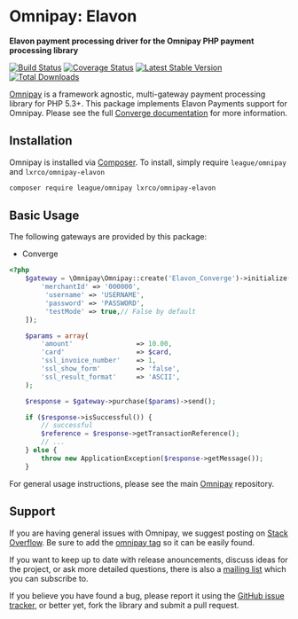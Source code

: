 # Omnipay: Elavon

**Elavon payment processing driver for the Omnipay PHP payment processing library**

[![Build Status](https://travis-ci.org/lemonstand/omnipay-elavon.svg)](https://travis-ci.org/lemonstand/omnipay-elavon) [![Coverage Status](https://coveralls.io/repos/github/lemonstand/omnipay-elavon/badge.svg?branch=master)](https://coveralls.io/github/lemonstand/omnipay-elavon?branch=master) [![Latest Stable Version](https://poser.pugx.org/lemonstand/omnipay-elavon/v/stable.svg)](https://packagist.org/packages/lemonstand/omnipay-elavon) [![Total Downloads](https://poser.pugx.org/lemonstand/omnipay-elavon/downloads)](https://packagist.org/packages/lemonstand/omnipay-elavon)

[Omnipay](https://github.com/thephpleague/omnipay) is a framework agnostic, multi-gateway payment
processing library for PHP 5.3+. This package implements Elavon Payments support for Omnipay. Please see the full [Converge documentation](https://www.myvirtualmerchant.com/VirtualMerchant/download/developerGuide.pdf) for more information.

## Installation

Omnipay is installed via [Composer](http://getcomposer.org/). To install, simply require `league/omnipay` and `lxrco/omnipay-elavon`

```bash
composer require league/omnipay lxrco/omnipay-elavon
```

## Basic Usage

The following gateways are provided by this package:

* Converge

```php
<?php
    $gateway = \Omnipay\Omnipay::create('Elavon_Converge')->initialize([
        'merchantId' => '000000',
         'username' => 'USERNAME',
         'password' => 'PASSWORD',
         'testMode' => true,// False by default
    ]);

    $params = array(
        'amount'                => 10.00,
        'card'                  => $card,
        'ssl_invoice_number'    => 1,
        'ssl_show_form'         => 'false',
        'ssl_result_format'     => 'ASCII',
    );

    $response = $gateway->purchase($params)->send();

    if ($response->isSuccessful()) {
        // successful
        $reference = $response->getTransactionReference();
        // ...
    } else {
        throw new ApplicationException($response->getMessage());
    }
```

For general usage instructions, please see the main [Omnipay](https://github.com/thephpleague/omnipay)
repository.


## Support

If you are having general issues with Omnipay, we suggest posting on
[Stack Overflow](http://stackoverflow.com/). Be sure to add the
[omnipay tag](http://stackoverflow.com/questions/tagged/omnipay) so it can be easily found.

If you want to keep up to date with release anouncements, discuss ideas for the project,
or ask more detailed questions, there is also a [mailing list](https://groups.google.com/forum/#!forum/omnipay) which
you can subscribe to.

If you believe you have found a bug, please report it using the [GitHub issue tracker](https://github.com/lxrco/omnipay-elavon/issues),
or better yet, fork the library and submit a pull request.
